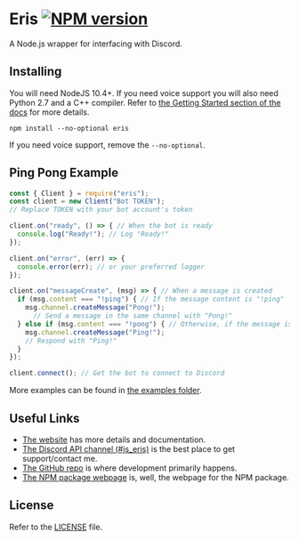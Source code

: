 Eris [![NPM version](https://img.shields.io/npm/v/eris.svg?style=flat-square&color=informational)](https://npmjs.com/package/eris)
====

A Node.js wrapper for interfacing with Discord.

Installing
----------

You will need NodeJS 10.4+. If you need voice support you will also need Python 2.7 and a C++ compiler. Refer to [the Getting Started section of the docs](https://abal.moe/Eris/docs) for more details.

```
npm install --no-optional eris
```

If you need voice support, remove the `--no-optional`.

Ping Pong Example
-----------------

```js
const { Client } = require("eris");
const client = new Client("Bot TOKEN");
// Replace TOKEN with your bot account's token

client.on("ready", () => { // When the bot is ready
  console.log("Ready!"); // Log "Ready!"
});

client.on("error", (err) => {
  console.error(err); // or your preferred logger
});

client.on("messageCreate", (msg) => { // When a message is created
  if (msg.content === "!ping") { // If the message content is "!ping"
    msg.channel.createMessage("Pong!");
      // Send a message in the same channel with "Pong!"
  } else if (msg.content === "!pong") { // Otherwise, if the message is "!pong"
    msg.channel.createMessage("Ping!");
    // Respond with "Ping!"
  }
});

client.connect(); // Get the bot to connect to Discord
```

More examples can be found in [the examples folder](https://github.com/abalabahaha/eris/tree/master/examples).

Useful Links
------------

- [The website](https://abal.moe/Eris/) has more details and documentation.
- [The Discord API channel (#js_eris)](https://abal.moe/Eris/invite) is the best place to get support/contact me.
- [The GitHub repo](https://github.com/abalabahaha/eris) is where development primarily happens.
- [The NPM package webpage](https://npmjs.com/package/eris) is, well, the webpage for the NPM package.

License
-------

Refer to the [LICENSE](LICENSE) file.
